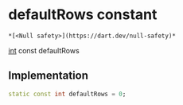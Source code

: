 


# defaultRows constant




    *[<Null safety>](https://dart.dev/null-safety)*


[int](https://api.flutter.dev/flutter/dart-core/int-class.html) const defaultRows
  







## Implementation

```dart
static const int defaultRows = 0;


```







